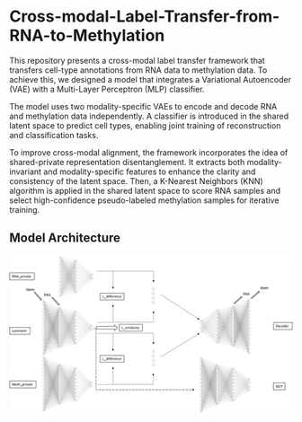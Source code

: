 # Cross-modal-Label-Transfer-from-RNA-to-Methylation

This repository presents a cross-modal label transfer framework that transfers cell-type annotations from RNA data to methylation data. To achieve this, we designed a model that integrates a Variational Autoencoder (VAE) with a Multi-Layer Perceptron (MLP) classifier.

The model uses two modality-specific VAEs to encode and decode RNA and methylation data independently. A classifier is introduced in the shared latent space to predict cell types, enabling joint training of reconstruction and classification tasks.

To improve cross-modal alignment, the framework incorporates the idea of shared-private representation disentanglement. It extracts both modality-invariant and modality-specific features to enhance the clarity and consistency of the latent space. Then, a K-Nearest Neighbors (KNN) algorithm is applied in the shared latent space to score RNA samples and select high-confidence pseudo-labeled methylation samples for iterative training.

## Model Architecture

![Model Architecture](model_architecture.jpg)
